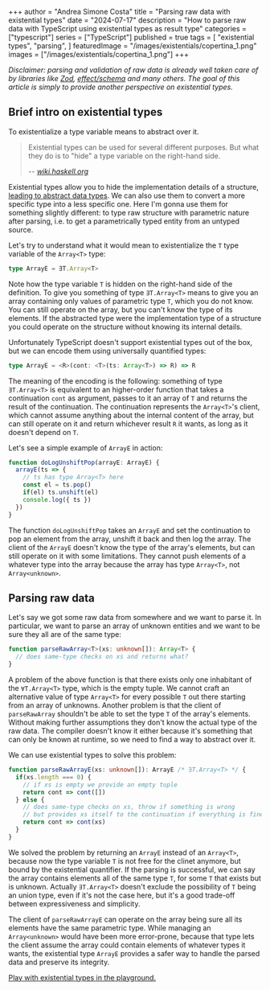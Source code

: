 +++
author = "Andrea Simone Costa"
title = "Parsing raw data with existential types"
date = "2024-07-17"
description = "How to parse raw data with TypeScript using existential types as result type"
categories = ["typescript"]
series = ["TypeScript"]
published = true
tags = [
    "existential types",
    "parsing",
]
featuredImage = "/images/existentials/copertina_1.png"
images = ["/images/existentials/copertina_1.png"]
+++

_Disclaimer: parsing and validation of raw data is already well taken care of by libraries like [Zod](https://zod.dev/), [effect/schema](https://github.com/Effect-TS/effect/tree/main/packages/schema) and many others. The goal of this article is simply to provide another perspective on existential types._

## Brief intro on existential types

To existentialize a type variable means to abstract over it.

> Existential types can be used for several different purposes. But what they do is to "hide" a type variable on the right-hand side.
>
> -- <cite>[wiki.haskell.org](https://wiki.haskell.org/Existential_type)</cite>

Existential types allow you to hide the implementation details of a structure, [leading to abstract data types](https://homepages.inf.ed.ac.uk/gdp/publications/Abstract_existential.pdf). We can also use them to convert a more specific type into a less specific one. Here I'm gonna use them for something slightly different: to type raw structure with parametric nature after parsing, i.e. to get a parametrically typed entity from an untyped source.

Let's try to understand what it would mean to existentialize the `T` type variable of the `Array<T>` type:

```typescript
type ArrayE = ∃T.Array<T>
```

Note how the type variable `T` is hidden on the right-hand side of the definition. To give you something of type `∃T.Array<T>` means to give you an array containing only values of parametric type `T`, which you do not know. You can still operate on the array, but you can't know the type of its elements. If the abstracted type were the implementation type of a structure you could operate on the structure without knowing its internal details.

Unfortunately TypeScript doesn't support existential types out of the box, but we can encode them using universally quantified types:

```typescript
type ArrayE = <R>(cont: <T>(ts: Array<T>) => R) => R
```

The meaning of the encoding is the following: something of type `∃T.Array<T>` is equivalent to an higher-order function that takes a continuation `cont` as argument, passes to it an array of `T` and returns the result of the continuation. The continuation represents the `Array<T>`'s client, which cannot assume anything about the internal content of the array, but can still operate on it and return whichever result `R` it wants, as long as it doesn't depend on `T`.

Let's see a simple example of `ArrayE` in action:

```typescript
function doLogUnshiftPop(arrayE: ArrayE) {
  arrayE(ts => {
    // ts has type Array<T> here
    const el = ts.pop()
    if(el) ts.unshift(el)
    console.log({ ts })
  })
}
```

The function `doLogUnshiftPop` takes an `ArrayE` and set the continuation to pop an element from the array, unshift it back and then log the array. The client of the `ArrayE` doesn't know the type of the array's elements, but can still operate on it with some limitations. They cannot push elements of a whatever type into the array because the array has type `Array<T>`, not `Array<unknown>`.

## Parsing raw data

Let's say we got some raw data from somewhere and we want to parse it. In particular, we want to parse an array of unknown entities and we want to be sure they all are of the same type:

```typescript
function parseRawArray<T>(xs: unknown[]): Array<T> {
  // does same-type checks on xs and returns what?
}
```

A problem of the above function is that there exists only one inhabitant of the `∀T.Array<T>` type, which is the empty tuple. We cannot craft an alternative value of type `Array<T>` for every possible `T` out there starting from an array of unknowns. Another problem is that the client of `parseRawArray` shouldn't be able to set the type `T` of the array's elements. Without making further assumptions they don't know the actual type of the raw data. The compiler doesn't know it either because it's something that can only be known at runtime, so we need to find a way to abstract over it.

We can use existential types to solve this problem:

```typescript
function parseRawArrayE(xs: unknown[]): ArrayE /* ∃T.Array<T> */ {
  if(xs.length === 0) {
    // if xs is empty we provide an empty tuple
    return cont => cont([])
  } else {
    // does same-type checks on xs, throw if something is wrong
    // but provides xs itself to the continuation if everything is fine
    return cont => cont(xs)
  }
}
```

We solved the problem by returning an `ArrayE` instead of an `Array<T>`, because now the type variable `T` is not free for the clinet anymore, but bound by the existential quantifier. If the parsing is successful, we can say the array contains elements all of the same type `T`, for some `T` that exists but is unknown. Actually `∃T.Array<T>` doesn't exclude the possibility of `T` being an union type, even if it's not the case here, but it's a good trade-off between expressiveness and simplicity.

The client of `parseRawArrayE` can operate on the array being sure all its elements have the same parametric type. While managing an `Array<unknown>` would have been more error-prone, because that type lets the client assume the array could contain elements of whatever types it wants, the existential type `ArrayE` provides a safer way to handle the parsed data and preserve its integrity.

[Play with existential types in the playground.](https://www.typescriptlang.org/play/?target=7&jsx=0&install-plugin=playground-ts-scanner#code/PTAEBcE8AcFNQIICckENIFFQF5SGAiAFQDpEV0AeAgPgCgo5S1MdRyAlKgCgGMB7AO3AAuVtU7gAziORNKVAJQ4qoNouzK2NGiFABXcAEsANgaigAZrv7dDAiL1DcAFrG4BrUAfMQA7g4BSAMqgvABGAFaukqBOqABu8OAuoBKoALaJMLA0lta2-J4SAPIRGACOuqhGBLycEry6SNywImGRNgA0oAAmsBLCIRFRigDeNKCe3pwl7eBEAOaw4AAKSLzg61lF5nUNTbCKAITYuDNRC0ur65tw25y9-fKj4xOgSEuNBeZVErAA3C8AL5aCY6RbgUBVIygTi8Hz8RTQNZwJBmfjpPqQ-jdFKQNKhXhGCQhbwEpKDWYSF58fj9FJ7ZpXaDE3BsWDmIznOH8ADSsEgEl2jWa8mpAjpDxWyJZKnZnJsRG5fIF9z64FFLx0zlcHi8oDJTgpUWJsQSEGSqQyoH4unxsCQJNASN4KMMfReeqF+yZEiInP483Jx1wkp9ftgAaSz1ebw+SC+P3+QJBoC1bh1k0hRmhztdBkxqGx5tgBgdD24SAM0A2SGJqHexZSGJe5l4Ds4nIhucd9WFsB90deNLpvf2ABE+twWGcFeCivCmfaoBOJBWqzWvc0urn5ACY8OIZKV1PTkNZ0t5-xF6jIMfK9W26r+tvkbuU6CwEkDMTu9-QGlvwkAwA08ApJS6ep6T7Qoei8cx7QjCEkkLTxwBeCYvE4Q4j0nQcY3ecBPgsRN0NAYFSMw0jXnoWBeG8UdmmPQ4iDiKpdHgE5cAAIjaKIuNAAAyASqImGi6J6NVjxYtiOJOUAeLPcB+KEkSoPHSdmNYox2NAYNrV0bNBOEmNXhw1dpO0+A9JtQyVJM3TvxmcpKmqWoGNgJiLPYrozO4LyDlIvDXgIojviJbIY3ImNKPsiAsnE9zPK0nTOPk3IbAMARlOM+yxO8Xz-JwOSuPS-JstUrUXHcUBYASQQXKdZEl3zYlxNKzLaREw5HNKCoqhqTcPI0-yfMkyd-NFGMgomEL42I8LSKi14dCqd5UG6SBHCq9McT1JJ+X1dZDXreB2vFEIHV4mwqRjHQjvtHxv0SFxNrSXQ6VNZ74EteAkQMADDDNGjQAonY8rUxjhuSqy5PB3zNJkyaTLGezZoTBbIvfTNOFUiGhtXZiaXMAx5kaVBQk5XS5IKomSbJin4AAH0Z3HEuGiNbXtcnKb0gqOYyNAGdAZnWYZfHuGYnxK3AbmYZDMbzKl0xZeFlnYtTMBwneiFtWqvUfBcApUFAcFwHtGFfnAM2kEUP87Hc3GdFMGC7ElexeC6QscTiAxmgSWtUFxwbPPBIrcCsXpif4WBuiOOSn3AKTQ9SiP2WAmPFBF9Xg+Gy2w70bE0+j2OqdwBOpLzlPC6jjPAtAFGTLR+bfj3V5gQmduQY-PGfSxHFQ2lGJ4i+psrX9QMnA6TUwEggeXWJbhCwAcghT7-zbX6mtRFqUyb8AkHYgFyJ0aB61+LFITITava2nViT1UxiVgTkMkEOsG3E-bR8yOAcisDK7Cn1rLANgqAfAyHQJwAAHlIAubh+DcgANoAF15DSCvlgBumEYHhkjE4Z4pEDz2DZAMCBzBcA0ghOoRwAhwDQIkEjCYoN6FEFqvaSA0ClCgCgfnGyRgnj1xEpVDMrYHR-QBgYM0fDQDQxuo3OMBQNgkMWqRUiOhEKVj6EvOKcA6JyImEQ8AMCWA4LSKgaAnDqHgygRqaKOwRJGN9GwpAHCjFcLcXpBSsxsoQB4Z4s6-AuKMNANNDWt9qqiMav9Uwkj4AIP4AAWmkbIkSRDia1nAAAfTcbgaxEhEEAAZkEiUwo41h-tXE8KsVUuS6T+jZJsaEmaCjiFLBEp3DuNVwqCPssIiJbYjTXT7hYf++R9GvBirFHB7xui6GaJwTg0AoFdG4DYrhSyjKFCcn1VyiyeGoFaopFZ+zDmzEUAAfkcDwkQfDgkTCabGQic0lFtPsh0siWMkhrB8NaWAPyMAoEfCVBoRZuhwQQoIGqghNESCCUCLp58G7NKeQUShXDKGcBQUjYE5FtBgHeqgRYWgiFAN+N0MhWBcCkpAWAshmKXgjGtBiEQXEEDYjWlxT2iwRAACYACMZEp4TEZeiDILK2Xok5ZCbloAeUAGZBUMqZWK+SAAZOZqApWEpaKAOVABWRVqDiXii7GfGOFKeUsGpaA8BV9MV8q6DyrocqjV-zyB1HovBVW8HmAAVVpE4LwKwXScHrEwDA6Dw2DjDegDA4gWTKCRWEiYAA9c5hCTVdJYJIIg0AQ3BMws-RQOarASEDeYOhRasbDkJLAP0PrOCMuiICbFopyLdC9T6-1Zag3LBDdS8lGDRQdu9X6gNvb+1msHeGnloogA)
